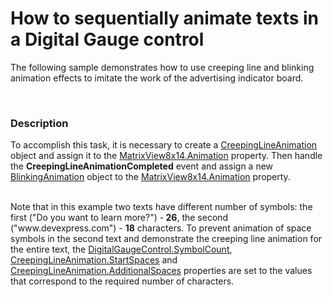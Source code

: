 # How to sequentially animate texts in a Digital Gauge control


<p>The following sample demonstrates how to use creeping line and blinking animation effects to imitate the work of the advertising indicator board.</p><br />



<h3>Description</h3>

<p>To accomplish this task, it is necessary to create a  <a href="http://help.devexpress.com/#Silverlight/clsDevExpressXpfGaugesCreepingLineAnimationtopic"><u>CreepingLineAnimation</u></a>   object and assign it to the <a href="http://help.devexpress.com/#Silverlight/DevExpressXpfGaugesSymbolViewBase_Animationtopic"><u>MatrixView8x14.Animation</u></a>   property. Then handle the <strong>CreepingLineAnimationCompleted</strong> event and assign a new <a href="http://help.devexpress.com/#Silverlight/clsDevExpressXpfGaugesBlinkingAnimationtopic"><u>BlinkingAnimation</u></a> object to the  <a href="http://help.devexpress.com/#Silverlight/DevExpressXpfGaugesSymbolViewBase_Animationtopic"><u>MatrixView8x14.Animation</u></a>  property.</p><p><br />
Note that in this example two texts have different number of symbols: the first (&quot;Do you want to learn more?&quot;) -<strong> 26</strong>, the second  (&quot;www.devexpress.com&quot;) - <strong>18</strong> characters. To prevent animation of space symbols in the second text and demonstrate  the creeping line animation for the entire text, the <a href="http://help.devexpress.com/#Silverlight/DevExpressXpfGaugesDigitalGaugeControl_SymbolCounttopic"><u>DigitalGaugeControl.SymbolCount</u></a>, <a href="http://help.devexpress.com/#Silverlight/DevExpressXpfGaugesCreepingLineAnimation_StartSpacestopic"><u>CreepingLineAnimation.StartSpaces</u></a> and <a href="http://help.devexpress.com/#Silverlight/DevExpressXpfGaugesCreepingLineAnimation_AdditionalSpacestopic"><u>CreepingLineAnimation.AdditionalSpaces</u></a>  properties are set to the values that correspond to the required number of characters.</p><br />


<br/>


